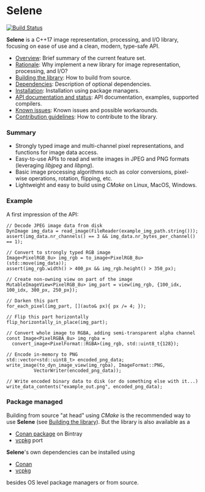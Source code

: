 # Selene

[![Build Status](https://dev.azure.com/kmhofmann/selene/_apis/build/status/kmhofmann.selene?branchName=master)](https://dev.azure.com/kmhofmann/selene/_build/latest?definitionId=1)

**Selene** is a C++17 image representation, processing, and I/O library, focusing on ease of use and a clean, modern,
type-safe API.

  * [Overview](docs/overview.md): Brief summary of the current feature set.
  * [Rationale](docs/rationale.md): Why implement a new library for image representation, processing, and I/O?
  * [Building the library](docs/building.md): How to build from source.
  * [Dependencies](docs/dependencies.md): Description of optional dependencies.
  * [Installation](docs/installation.md): Installation using package managers.
  * [API documentation and status](docs/documentation.md): API documentation, examples, supported compilers.
  * [Known issues](docs/known_issues.md): Known issues and possible workarounds.
  * [Contribution guidelines](CONTRIBUTING.md): How to contribute to the library.

### Summary

  * Strongly typed image and multi-channel pixel representations, and functions for image data access.
  * Easy-to-use APIs to read and write images in JPEG and PNG formats (leveraging *libjpeg* and *libpng*).
  * Basic image processing algorithms such as color conversions, pixel-wise operations, rotation, flipping, etc.
  * Lightweight and easy to build using *CMake* on Linux, MacOS, Windows.

### Example

A first impression of the API:

```
// Decode JPEG image data from disk
DynImage img_data = read_image(FileReader(example_img_path.string()));
assert(img_data.nr_channels() == 3 && img_data.nr_bytes_per_channel() == 1);

// Convert to strongly typed RGB image
Image<PixelRGB_8u> img_rgb = to_image<PixelRGB_8u>(std::move(img_data));
assert(img_rgb.width() > 400_px && img_rgb.height() > 350_px);

// Create non-owning view on part of the image
MutableImageView<PixelRGB_8u> img_part = view(img_rgb, {100_idx, 100_idx, 300_px, 250_px});

// Darken this part
for_each_pixel(img_part, [](auto& px){ px /= 4; });

// Flip this part horizontally
flip_horizontally_in_place(img_part);

// Convert whole image to RGBA, adding semi-transparent alpha channel
const Image<PixelRGBA_8u> img_rgba =
  convert_image<PixelFormat::RGBA>(img_rgb, std::uint8_t{128});

// Encode in-memory to PNG
std::vector<std::uint8_t> encoded_png_data;
write_image(to_dyn_image_view(img_rgba), ImageFormat::PNG,
          VectorWriter(encoded_png_data));

// Write encoded binary data to disk (or do something else with it...)
write_data_contents("example_out.png", encoded_png_data);
```
<!---
### Introductory presentation

Here is a [PDF format presentation](https://selene-lib.org/selene_presentation_20180524.pdf) that introduces Selene
(~v.0.1.0) and some of its features, given at a meetup of the
[Dutch C++ Group](https://www.meetup.com/The-Dutch-Cpp-Group/).

[![Selene: Image representation and I/O in C++14](docs/selene_presentation_preview_small.png)](https://selene-lib.org/selene_presentation_20180524.pdf)
--->

### Package managed

Building from source "at head" using *CMake* is the recommended way to use **Selene**
(see [Building the library](docs/building.md)).
But the library is also available as a

  * [Conan package](https://bintray.com/kmhofmann/conan-repo/selene%3Aselene) on Bintray
  * [vcpkg](https://github.com/Microsoft/vcpkg) port

**Selene**'s own dependencies can be installed using

  * [Conan](https://conan.io/)
  * [vcpkg](https://github.com/Microsoft/vcpkg)

besides OS level package managers or from source.
